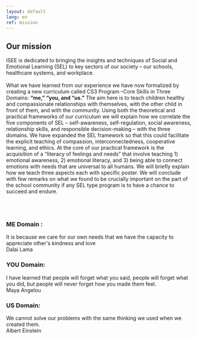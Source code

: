 ```yaml
---
layout: default
lang: en
ref: mission
---
```


<!-- <div class="box">
<div>Institute of Social and Emotional Education</div>
<h2>Better understanding.<br/>
Better learning. Better living.</h2>
</div>

<div class="quote-container">
<span class="quote">
Empathy, Compassion, Gratitude, & Interconnectedness leads to... Healthy Relationships,
Engaged Citizenship and Embracing Shared Common Humanity
</span>
</div> -->

<div class="box">
<h2>Our mission</h2>
</div>

<p>
ISEE is dedicated to bringing the insights and techniques of Social and Emotional Learning (SEL) to key sectors of our society – our schools, healthcare systems, and workplace.
<br/><br/>
What we have learned from our experience we have now formalized by creating a new curriculum called CS3 Program –Core Skills in Three Domains: <b>“me,” “you, and “us.”</b> The aim here is to teach children healthy and compassionate relationships with themselves, with the other child in front of them, and with the community. Using both the theoretical and practical frameworks of our curriculum we will explain how we correlate the five components of SEL – self-awareness, self-regulation, social awareness, relationship skills, and responsible decision-making – with the three domains. We have expanded the SEL framework so that this could facilitate the explicit teaching of compassion, interconnectedness, cooperative learning, and ethics. At the core of our practical framework is the acquisition of a “literacy of feelings and needs” that involve teaching 1) emotional awareness, 2) emotional literacy, and 3) being able to connect emotions with needs that are universal to all humans. We will briefly explain how we teach three aspects each with specific poster. We will conclude with few remarks on what we found to be crucially important on the part of the school community if any SEL type program is to have a chance to succeed and endure.
</p>

<br/><br/>

<div class="quote-container">
<h3>ME Domain :</h3>
<span class="quote">
It is because we care for our own needs that we have the capacity to appreciate other's kindness and love
</span>
<div class="author">Dalai Lama</div>
</div>

<div class="quote-container">
<h3>YOU Domain:</h3>
<span class="quote">
I have learned that people will forget what you said, people will forget what you did, but people will never forget how you made them feel.
</span>
<div class="author">Maya Angelou</div>
</div>

<div class="quote-container">
<h3>US Domain:</h3>
<span class="quote">
We cannot solve our problems with the same thinking we used when we created them.
</span>
<div class="author">Albert Einstein</div>
</div>
